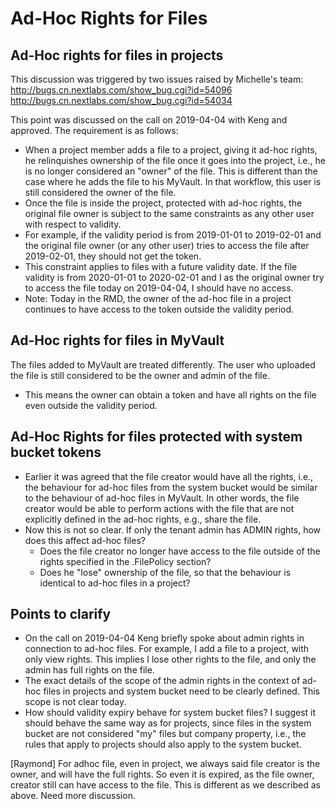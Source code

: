 # Ad-Hoc Rights for Files
  
## Ad-Hoc rights for files in projects  
  
This discussion was triggered by two issues raised by Michelle's team:   
http://bugs.cn.nextlabs.com/show_bug.cgi?id=54096  
http://bugs.cn.nextlabs.com/show_bug.cgi?id=54034  

This point was discussed on the call on 2019-04-04 with Keng and approved. The requirement is as follows:  
  
* When a project member adds a file to a project, giving it ad-hoc rights, he relinquishes ownership of the file once it goes into the project, i.e., he is no longer considered an "owner" of the file. This is different than the case where he adds the file to his MyVault. In that workflow, this user is still considered the owner of the file.   
* Once the file is inside the project, protected with ad-hoc rights, the original file owner is subject to the same constraints as any other user with respect to validity. 
* For example, if the validity period is from 2019-01-01 to 2019-02-01 and the original file owner (or any other user) tries to access the file after 2019-02-01, they should not get the token.
* This constraint applies to files with a future validity date. If the file validity is from 2020-01-01 to 2020-02-01 and I as the original owner try to access the file today on 2019-04-04, I should have no access.  
* Note: Today in the RMD, the owner of the ad-hoc file in a project continues to have access to the token outside the validity period.
  
## Ad-Hoc rights for files in MyVault  
  
The files added to MyVault are treated differently. The user who uploaded the file is still considered to be the owner and admin of the file.   
  
* This means the owner can obtain a token and have all rights on the file even outside the validity period.   
  
## Ad-Hoc Rights for files protected with system bucket tokens  
  
* Earlier it was agreed that the file creator would have all the rights, i.e., the behaviour for ad-hoc files from the system bucket would be similar to the behaviour of ad-hoc files in MyVault. In other words, the file creator would be able to perform actions with the file that are not explicitly defined in the ad-hoc rights, e.g., share the file. 
* Now this is not so clear. If only the tenant admin has ADMIN rights, how does this affect ad-hoc files? 
     + Does the file creator no longer have access to the file outside of the rights specified in the .FilePolicy section? 
     + Does he "lose" ownership of the file, so that the behaviour is identical to ad-hoc files in a project? 
  
## Points to clarify  
  
* On the call on 2019-04-04 Keng briefly spoke about admin rights in connection to ad-hoc files. For example, I add a file to a project, with only view rights. This implies I lose other rights to the file, and only the admin has full rights on the file. 
* The exact details of the scope of the admin rights in the context of ad-hoc files in projects and system bucket need to be clearly defined. This scope is not clear today.
* How should validity expiry behave for system bucket files? I suggest it should behave the same way as for projects, since files in the system bucket are not considered "my" files but company property, i.e., the rules that apply to projects should also apply to the system bucket.

[Raymond]
For adhoc file, even in project, we always said file creator is the owner, and will have the full rights. So even it is expired, as the file owner, creator still can have access to the file. This is different as we described as above. Need more discussion.